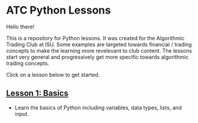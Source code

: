 # ATC  Python Lessons

Hello there!

This is a repository for Python lessons. It was created for the Algorithmic Trading Club at ISU. Some examples are targeted towards financial / trading concepts to make the learning more revelevant to club content. The lessons start very general and progressively get more specific towards algorithmic trading concepts.

Click on a lesson below to get started.

## [Lesson 1: Basics](lesson01-basics/basics.md)
- Learn the basics of Python including variables, data types, lists, and input.